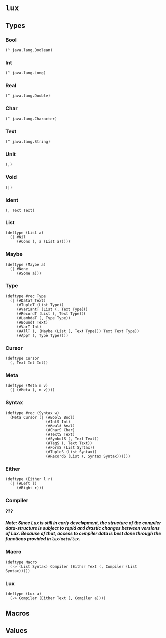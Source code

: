 # `lux`

## Types

### Bool

	(^ java.lang.Boolean)

### Int

	(^ java.lang.Long)

### Real

	(^ java.lang.Double)

### Char

	(^ java.lang.Character)

### Text

	(^ java.lang.String)

### Unit

	(,)

### Void

	(|)

### Ident

	(, Text Text)

### List

	(deftype (List a)
	  (| #Nil
	     (#Cons (, a (List a)))))

### Maybe

	(deftype (Maybe a)
	  (| #None
	     (#Some a)))

### Type

	(deftype #rec Type
	  (| (#DataT Text)
	     (#TupleT (List Type))
	     (#VariantT (List (, Text Type)))
	     (#RecordT (List (, Text Type)))
	     (#LambdaT (, Type Type))
	     (#BoundT Text)
	     (#VarT Int)
	     (#AllT (, (Maybe (List (, Text Type))) Text Text Type))
	     (#AppT (, Type Type))))

### Cursor

	(deftype Cursor
	  (, Text Int Int))

### Meta

	(deftype (Meta m v)
	  (| (#Meta (, m v))))

### Syntax

	(deftype #rec (Syntax w)
	  (Meta Cursor (| (#BoolS Bool)
	                  (#IntS Int)
	                  (#RealS Real)
	                  (#CharS Char)
	                  (#TextS Text)
	                  (#SymbolS (, Text Text))
	                  (#TagS (, Text Text))
	                  (#FormS (List Syntax))
	                  (#TupleS (List Syntax))
	                  (#RecordS (List (, Syntax Syntax))))))

### Either

	(deftype (Either l r)
	  (| (#Left l)
	     (#Right r)))

### Compiler

**???**

##### Note: Since Lux is still in early development, the structure of the compiler data-structure is subject to rapid and drastic changes between versions of Lux. Because of that, access to compiler data is best done through the functions provided in `lux/meta/lux`.

### Macro

	(deftype Macro
	  (-> (List Syntax) Compiler (Either Text (, Compiler (List Syntax)))))

### Lux

	(deftype (Lux a)
	  (-> Compiler (Either Text (, Compiler a))))

## Macros

## Values


